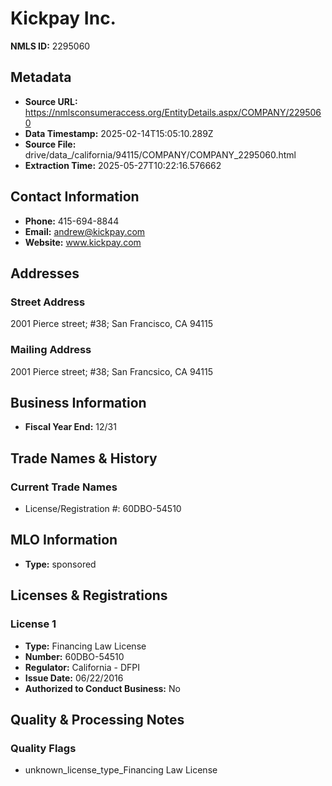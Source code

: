 # Kickpay Inc.

**NMLS ID:** 2295060

## Metadata
- **Source URL:** https://nmlsconsumeraccess.org/EntityDetails.aspx/COMPANY/2295060
- **Data Timestamp:** 2025-02-14T15:05:10.289Z
- **Source File:** drive/data_/california/94115/COMPANY/COMPANY_2295060.html
- **Extraction Time:** 2025-05-27T10:22:16.576662

## Contact Information
- **Phone:** 415-694-8844
- **Email:** andrew@kickpay.com
- **Website:** www.kickpay.com

## Addresses
### Street Address
2001 Pierce street; #38; San Francisco, CA 94115

### Mailing Address
2001 Pierce street; #38; San Francsico, CA 94115

## Business Information
- **Fiscal Year End:** 12/31

## Trade Names & History
### Current Trade Names
- License/Registration #: 60DBO-54510

## MLO Information
- **Type:** sponsored

## Licenses & Registrations

### License 1
- **Type:** Financing Law License
- **Number:** 60DBO-54510
- **Regulator:** California - DFPI
- **Issue Date:** 06/22/2016
- **Authorized to Conduct Business:** No

## Quality & Processing Notes
### Quality Flags
- unknown_license_type_Financing Law License
